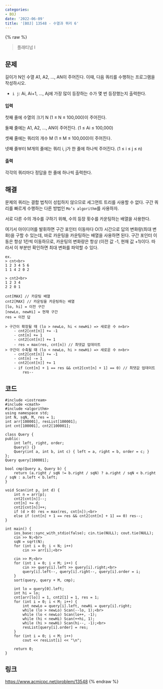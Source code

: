 ```yaml
---
categories:
- BOJ
date: '2022-06-09'
title: '[BOJ] 13548 - 수열과 쿼리 6'
---
```


{% raw %}
> 플래티넘 I<br>

## 문제
길이가 N인 수열 A1, A2, ..., AN이 주어진다. 이때, 다음 쿼리를 수행하는 프로그램을 작성하시오.

-   `i j`: Ai, Ai+1, ..., Aj에 가장 많이 등장하는 수가 몇 번 등장했는지 출력한다.

#### 입력
첫째 줄에 수열의 크기 N (1 ≤ N ≤ 100,000)이 주어진다.

둘째 줄에는 A1, A2, ..., AN이 주어진다. (1 ≤ Ai ≤ 100,000)

셋째 줄에는 쿼리의 개수 M (1 ≤ M ≤ 100,000)이 주어진다.

넷째 줄부터 M개의 줄에는 쿼리 i, j가 한 줄에 하나씩 주어진다. (1 ≤ i ≤ j ≤ n)

#### 출력
각각의 쿼리마다 정답을 한 줄에 하나씩 출력한다.

## 해결
문제의 쿼리는 결합 법칙이 성립하지 않으므로 세그먼트 트리를 사용할 수 없다. 구간 쿼리를 빠르게 수행하는 다른 방법인 `Mo’s algorithm`를 사용하자.

서로 다른 수의 개수를 구하기 위해, 수의 등장 횟수를 카운팅하는 배열을 사용한다.

여기서 아이디어를 발휘하면 구간 포인터 이동마다 O(1) 시간으로 답의 변화량(최대 변화)을 구할 수 있는데, 바로 카운팅을 카운팅하는 배열을 사용하면 된다. 구간 포인터 이동은 항상 1칸씩 이동하므로, 카운팅의 변화량은 항상 (이전 값 -1, 현재 값 +1)이다. 따라서 이 부분만 확인하면 최대 변화를 파악할 수 있다.
```
ex.
> cnt<br>
1 2 3 4 5 6
1 1 4 2 0 2

> cnt2<br>
1 2 3 4
2 2 0 1
```

```
cnt[MAX] // 카운팅 배열
cnt2[MAX] // 카운팅을 카운팅하는 배열
[lo, hi] = 이전 구간
[newLo, newHi] = 현재 구간
res = 이전 답

> 구간이 확장될 때 (lo > newLo, hi < newHi) => 새로운 수 n<br>
	- cnt2[cnt[n]] += -1
	- cnt[n] += 1
	- cnt2[cnt[n]] += 1
	- res = max(res, cnt[n]) // 최댓값 업데이트
> 구간이 수축될 때 (lo < newLo, hi > newHi) => 새로운 수 n<br>
	- cnt2[cnt[n]] += -1
	- cnt[n] -= 1
	- cnt2[cnt[n]] += 1
	- if (cnt[n] + 1 == res && cnt2[cnt[n] + 1] == 0) // 최댓값 업데이트
		res--
```

## 코드
```
#include <iostream>
#include <cmath>
#include <algorithm>
using namespace std;
int N, sqN, M, res = 1;
int arr[100001], resList[100001];
int cnt[100001], cnt2[100001];

class Query {
public:
	int left, right, order;
	Query() {}
	Query(int a, int b, int c) { left = a, right = b, order = c; }
};
Query query[100001];

bool cmp(Query a, Query b) {
	return (a.right / sqN != b.right / sqN) ? a.right / sqN < b.right / sqN : a.left < b.left;
}

void Scan(int p, int d) {
	int n = arr[p];
	cnt2[cnt[n]]--;
	cnt[n] += d;
	cnt2[cnt[n]]++;
	if (d > 0) res = max(res, cnt[n]);<br>
	else if (cnt[n] + 1 == res && cnt2[cnt[n] + 1] == 0) res--;
}

int main() {
	ios_base::sync_with_stdio(false); cin.tie(NULL); cout.tie(NULL);
	cin >> N;<br>
	sqN = sqrt(N);
	for (int i = 0; i < N; i++)
		cin >> arr[i];<br>

	cin >> M;<br>
	for (int i = 0; i < M; i++) {
		cin >> query[i].left >> query[i].right;<br>
		query[i].left--, query[i].right--, query[i].order = i;
	}
	sort(query, query + M, cmp);

	int lo = query[0].left;
	int hi = lo;
	cnt[arr[lo]] = 1, cnt2[1] = 1, res = 1;
	for (int i = 0; i < M; i++) {
		int newLo = query[i].left, newHi = query[i].right;
		while (lo > newLo) Scan(--lo, 1);<br>
		while (lo < newLo) Scan(lo++, -1);
		while (hi < newHi) Scan(++hi, 1);
		while (hi > newHi) Scan(hi--, -1);<br>
		resList[query[i].order] = res;
	}
	for (int i = 0; i < M; i++)
		cout << resList[i] << "\n";

	return 0;
}
```

## 링크
https://www.acmicpc.net/problem/13548
{% endraw %}